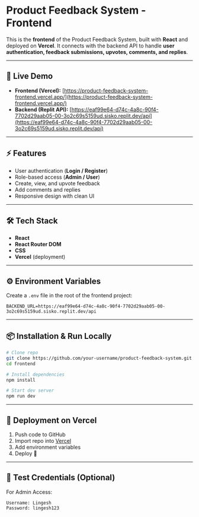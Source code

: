 # Product Feedback System - Frontend

This is the **frontend** of the Product Feedback System, built with **React** and deployed on **Vercel**.
It connects with the backend API to handle **user authentication, feedback submissions, upvotes, comments, and replies**.

---

## 🚀 Live Demo

* **Frontend (Vercel):** [https://product-feedback-system-frontend.vercel.app/](https://product-feedback-system-frontend.vercel.app/)
* **Backend (Replit API):** [https://eaf99e64-d74c-4a8c-90f4-7702d29aab05-00-3o2c69s5159ud.sisko.replit.dev/api](https://eaf99e64-d74c-4a8c-90f4-7702d29aab05-00-3o2c69s5159ud.sisko.replit.dev/api)

---

## ⚡ Features

* User authentication (**Login / Register**)
* Role-based access (**Admin / User**)
* Create, view, and upvote feedback
* Add comments and replies
* Responsive design with clean UI

---

## 🛠️ Tech Stack

* **React**
* **React Router DOM**
* **CSS**
* **Vercel** (deployment)

---

## ⚙️ Environment Variables

Create a `.env` file in the root of the frontend project:

```env
BACKEND_URL=https://eaf99e64-d74c-4a8c-90f4-7702d29aab05-00-3o2c69s5159ud.sisko.replit.dev/api
```

---

## 📦 Installation & Run Locally

```bash
# Clone repo
git clone https://github.com/your-username/product-feedback-system.git
cd frontend

# Install dependencies
npm install

# Start dev server
npm run dev
```

---

## 🚀 Deployment on Vercel

1. Push code to GitHub
2. Import repo into [Vercel](https://vercel.com/)
3. Add environment variables
4. Deploy 🎉

---

## 👤 Test Credentials (Optional)

For Admin Access:

```
Username: Lingesh  
Password: lingesh123
```

